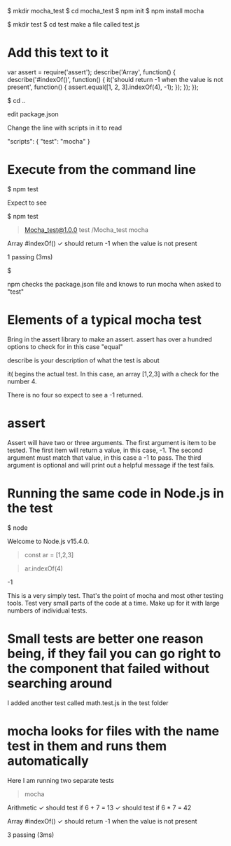 $ mkdir mocha_test
$ cd mocha_test
$ npm init
$ npm install mocha

$ mkdir test
$ cd test
make a file called 
test.js

# Add this text to it

var assert = require('assert');
describe('Array', function() {
  describe('#indexOf()', function() {
    it('should return -1 when the value is not present', function() {
      assert.equal([1, 2, 3].indexOf(4), -1);
    });
  });
});


$ cd ..

edit package.json

Change the line with scripts in it to read

"scripts": {
  "test": "mocha"
}


# Execute from the command line

$ npm test

Expect to see

$ npm test

> Mocha_test@1.0.0 test <full path>/Mocha_test
> mocha



  Array
    #indexOf()
      ✓ should return -1 when the value is not present


  1 passing (3ms)

$ 


npm checks the package.json file and knows to run mocha when asked to "test"

# Elements of a typical mocha test

Bring in the assert library to make an assert. assert has over a hundred options to check for in this case "equal"

describe is your description of what the test is about 

it( begins the actual test. In this case, an array [1,2,3] with a check for the number 4. 

There is no four so expect to see a -1 returned.

# assert 
Assert will have two or three arguments. The first argument is item to be tested. The first item will return a value, in this case,
-1. The second argument must match that value, in this case a -1 to pass. The third argument is optional and will print
out a helpful message if the test fails.  

# Running the same code in Node.js in the test
$ node

Welcome to Node.js v15.4.0.

 > const ar = [1,2,3]

 > ar.indexOf(4)

-1
 > 


This is a very simply test. That's the point of mocha and most other testing tools. Test very small parts of the code at a time. 
Make up for it with large numbers of individual tests. 

# Small tests are better one reason being, if they fail you can go right to the component that failed without searching around


I added another test called math.test.js in the test folder

# mocha looks for files with the name test in them and runs them automatically

Here I am running two separate tests

> mocha

  Arithmetic
    ✓ should test if 6 + 7  = 13
    ✓ should test if 6 * 7 = 42

  Array
    #indexOf()
      ✓ should return -1 when the value is not present


  3 passing (3ms)


